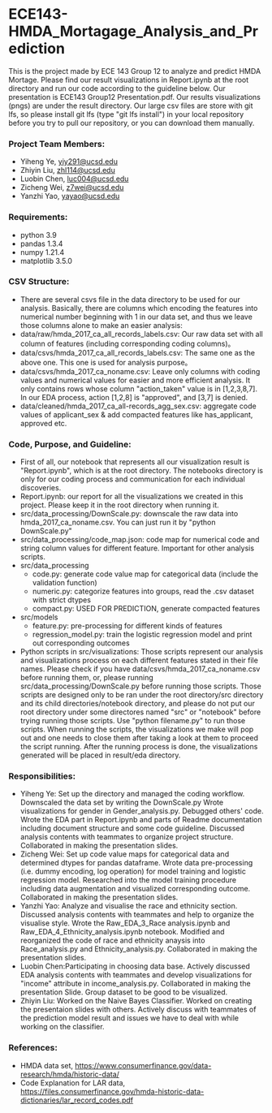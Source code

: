 # ECE143-HMDA_Mortagage_Analysis_and_Prediction

This is the project made by ECE 143 Group 12 to analyze and predict HMDA Mortage. Please find our result visualizations in Report.ipynb at the root directory and run our code according to the guideline below. Our presentation is ECE143 Group12 Presentation.pdf. Our results visualizations (pngs) are under the result directory. Our large csv files are store with git lfs, so please install git lfs (type "git lfs install") in your local repository before you try to pull our repository, or you can 
download them manually.

### Project Team Members:
- Yiheng Ye, yiy291@ucsd.edu
- Zhiyin Liu, zhl114@ucsd.edu
- Luobin Chen, luc004@ucsd.edu
- Zicheng Wei, z7wei@ucsd.edu
- Yanzhi Yao, yayao@ucsd.edu

### Requirements:
- python 3.9
- pandas 1.3.4
- numpy 1.21.4
- matplotlib 3.5.0

### CSV Structure:
- There are several csvs file in the data directory to be used for our analysis. Basically, there are columns which encoding the features into numerical number beginning with 1 in our data set, and thus we leave those columns alone to make an easier analysis:
- data/raw/hmda_2017_ca_all_records_labels.csv: Our raw data set with all column of features (including corresponding coding columns)。
- data/csvs/hmda_2017_ca_all_records_labels.csv: The same one as the above one. This one is used for analysis purpose。
- data/csvs/hmda_2017_ca_noname.csv: Leave only columns with coding values and numerical values for easier and more efficient analysis. It only contains rows whose column "action_taken" value is in [1,2,3,8,7]. In our EDA process, action [1,2,8] is "approved", and [3,7] is denied.
- data/cleaned/hmda_2017_ca_all-records_agg_sex.csv: aggregate code values of applicant_sex & add compacted features like has_applicant, approved etc.

### Code, Purpose, and Guideline:
- First of all, our notebook that represents all our visualization result is "Report.ipynb", which is at the root directory. The notebooks directory is only for our coding process and communication for each individual discoveries.
- Report.ipynb: our report for all the visualizations we created in this project. Please keep it in the root directory when running it.
- src/data_processing/DownScale.py: downscale the raw data into hmda_2017_ca_noname.csv. You can just run it by "python DownScale.py"
- src/data_processing/code_map.json: code map for numerical code and string column values for different feature. Important for other analysis scripts.
- src/data_processing
  - code.py: generate code value map for categorical data (include the validation function)
  - numeric.py: categorize features into groups, read the .csv dataset with strict dtypes
  - compact.py: USED FOR PREDICTION, generate compacted features
- src/models
  - feature.py: pre-processing for different kinds of features
  - regression_model.py: train the logistic regression model and print out corresponding outcomes
- Python scripts in src/visualizations: Those scripts represent our analysis and visualizations process on each different features stated in their file names. Please check if you have data/csvs/hmda_2017_ca_noname.csv before running them, or, please running src/data_processing/DownScale.py before running those scripts. Those scripts are designed only to be ran under the root directory/src directory and its child directories/notebook directory, and please do not put our root directory under some directores named "src" or "notebook" before trying running those scripts. Use "python filename.py" to run those scripts. When running the scripts, the visualizations we make will pop out and one needs to close them after taking a look at them to proceed the script running. After the running process is done, the visualizations generated will be placed in result/eda directory.

### Responsibilities:
- Yiheng Ye: Set up the directory and managed the coding workflow. Downscaled the data set by writing the DownScale.py Wrote visualizations for gender in Gender_analysis.py. Debugged others' code. Wrote the EDA part in Report.ipynb and parts of Readme documentation including document structure and some code guideline.
Discussed analysis contents with teammates to organize project structure. Collaborated in making the presentation slides.
- Zicheng Wei: Set up code value maps for categorical data and determined dtypes for pandas dataframe. Wrote data pre-processing (i.e. dummy encoding, log operation) for model training and logistic regression model. Researched into the model training procedure including data augmentation and visualized corresponding outcome. Collaborated in making the presentation slides.
- Yanzhi Yao: Analyze and visualise the race and ethnicity section. Discussed analysis contents with teammates and help to organize the visualise style. Wrote the Raw_EDA_3_Race analysis.ipynb and Raw_EDA_4_Ethnicity_analysis.ipynb notebook. Modified and reorganized the code of race and ethnicity anaysis into 
Race_analysis.py and Ethnicity_analysis.py. Collaborated in making the presentation slides.
- Luobin Chen:Participating in choosing data base. Actively discussed EDA analysis contents with teammates and develop visualizations for "income" attribute in income_analysis.py. Collaborated in making the presentation Slide. Group dataset to be good to be visualized. 
- Zhiyin Liu: Worked on the Naive Bayes Classifier. Worked on creating the presentaion slides with others. Actively discuss with teammates of the prediction model result and issues we have to deal with while working on the classifier.

### References:
- HMDA data set, https://www.consumerfinance.gov/data-research/hmda/historic-data/
- Code Explanation for LAR data, https://files.consumerfinance.gov/hmda-historic-data-dictionaries/lar_record_codes.pdf

